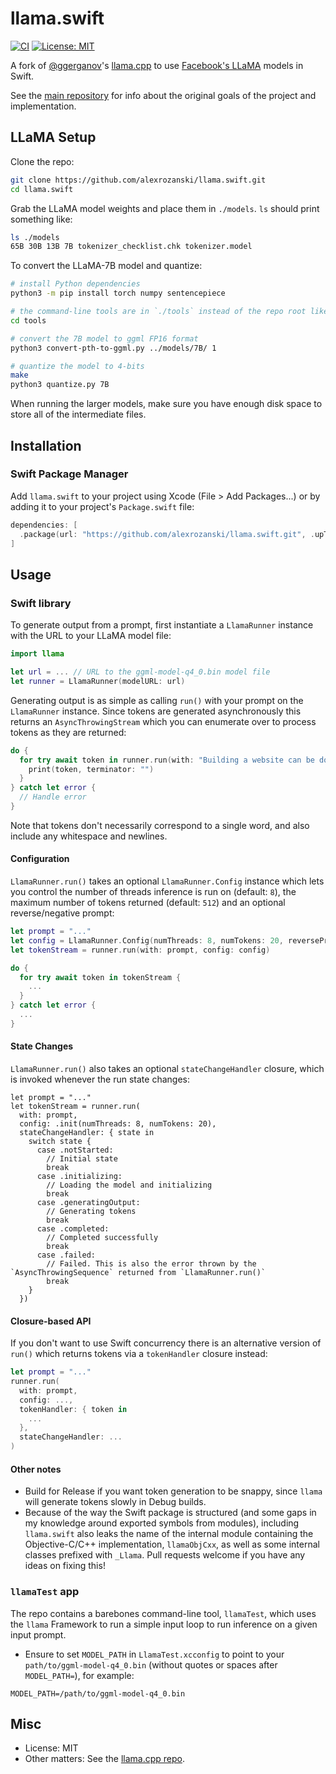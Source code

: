 # llama.swift

[![CI](https://github.com/alexrozanski/llama.swift/actions/workflows/build.yml/badge.svg)](https://github.com/alexrozanski/llama.swift/actions/workflows/build.yml)
[![License: MIT](https://img.shields.io/badge/license-MIT-blue.svg)](https://opensource.org/licenses/MIT)

A fork of [@ggerganov](https://github.com/ggerganov)'s [llama.cpp](https://github.com/ggerganov/llama.cpp) to use [Facebook's LLaMA](https://github.com/facebookresearch/llama) models in Swift.

See the [main repository](https://github.com/ggerganov/llama.cpp/) for info about the original goals of the project and implementation.

## LLaMA Setup

Clone the repo:

```bash
git clone https://github.com/alexrozanski/llama.swift.git
cd llama.swift
```

Grab the LLaMA model weights and place them in `./models`. `ls` should print something like:

```bash
ls ./models
65B 30B 13B 7B tokenizer_checklist.chk tokenizer.model
```

To convert the LLaMA-7B model and quantize:

```bash
# install Python dependencies
python3 -m pip install torch numpy sentencepiece

# the command-line tools are in `./tools` instead of the repo root like in llama.cpp
cd tools

# convert the 7B model to ggml FP16 format
python3 convert-pth-to-ggml.py ../models/7B/ 1

# quantize the model to 4-bits
make
python3 quantize.py 7B
```

When running the larger models, make sure you have enough disk space to store all of the intermediate files.

## Installation

### Swift Package Manager

Add `llama.swift` to your project using Xcode (File > Add Packages...) or by adding it to your project's `Package.swift` file:

```swift
dependencies: [
  .package(url: "https://github.com/alexrozanski/llama.swift.git", .upToNextMajor(from: "1.0.0"))
]
```

## Usage

### Swift library

To generate output from a prompt, first instantiate a `LlamaRunner` instance with the URL to your LLaMA model file:

```swift
import llama

let url = ... // URL to the ggml-model-q4_0.bin model file
let runner = LlamaRunner(modelURL: url)
```

Generating output is as simple as calling `run()` with your prompt on the `LlamaRunner` instance. Since tokens are generated asynchronously this returns an `AsyncThrowingStream` which you can enumerate over to process tokens as they are returned:

```swift
do {
  for try await token in runner.run(with: "Building a website can be done in 10 simple steps:") {
    print(token, terminator: "")
  }
} catch let error {
  // Handle error
}
```

Note that tokens don't necessarily correspond to a single word, and also include any whitespace and newlines.

#### Configuration

`LlamaRunner.run()` takes an optional `LlamaRunner.Config` instance which lets you control the number of threads inference is run on (default: `8`), the maximum number of tokens returned (default: `512`) and an optional reverse/negative prompt:

```swift
let prompt = "..."
let config = LlamaRunner.Config(numThreads: 8, numTokens: 20, reversePrompt: "...")
let tokenStream = runner.run(with: prompt, config: config)

do {
  for try await token in tokenStream {
    ...
  }
} catch let error {
  ...
}
```

#### State Changes

`LlamaRunner.run()` also takes an optional `stateChangeHandler` closure, which is invoked whenever the run state changes:

```
let prompt = "..."
let tokenStream = runner.run(
  with: prompt,
  config: .init(numThreads: 8, numTokens: 20),
  stateChangeHandler: { state in
    switch state {
      case .notStarted:
        // Initial state
        break
      case .initializing:
        // Loading the model and initializing
        break
      case .generatingOutput:
        // Generating tokens
        break
      case .completed:
        // Completed successfully
        break
      case .failed:
        // Failed. This is also the error thrown by the `AsyncThrowingSequence` returned from `LlamaRunner.run()`
        break
    }
  })
```

#### Closure-based API

If you don't want to use Swift concurrency there is an alternative version of `run()` which returns tokens via a `tokenHandler` closure instead:

```swift
let prompt = "..."
runner.run(
  with: prompt,
  config: ...,
  tokenHandler: { token in
    ...
  },
  stateChangeHandler: ...
)
```

#### Other notes

- Build for Release if you want token generation to be snappy, since `llama` will generate tokens slowly in Debug builds.
- Because of the way the Swift package is structured (and some gaps in my knowledge around exported symbols from modules), including `llama.swift` also leaks the name of the internal module containing the Objective-C/C++ implementation, `llamaObjCxx`, as well as some internal classes prefixed with `_Llama`. Pull requests welcome if you have any ideas on fixing this!


### `llamaTest` app

The repo contains a barebones command-line tool, `llamaTest`, which uses the `llama` Framework to run a simple input loop to run inference on a given input prompt.

- Ensure to set `MODEL_PATH` in `LlamaTest.xcconfig` to point to your `path/to/ggml-model-q4_0.bin` (without quotes or spaces after `MODEL_PATH=`), for example:

```
MODEL_PATH=/path/to/ggml-model-q4_0.bin
```

## Misc

- License: MIT
- Other matters: See the [llama.cpp repo](https://github.com/ggerganov/llama.cpp/).
